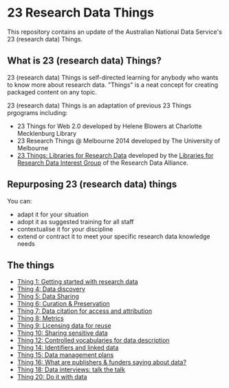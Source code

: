 # 23 Research Data Things

This repository contains an update of the Australian National Data Service's
23 (research data) Things.

## What is 23 (research data) Things?

23 (research data) Things is self-directed learning for anybody who wants to know more about research data. "Things" is a neat concept for creating packaged content on any topic.

23 (research data) Things is an adaptation of previous 23 Things prgograms including:

* 23 Things for Web 2.0 developed by Helene Blowers at Charlotte Mecklenburg Library
* 23 Research Things @ Melbourne 2014 developed by The University of Melbourne
* [23 Things: Libraries for Research Data](https://b2share.eudat.eu/api/files/24b4d6a7-98db-4f50-8ee1-f1a1b652fb42/23Things_Libraries_For_Research_Data_en.pdf) developed by the [Libraries for Research Data Interest Group](https://www.rd-alliance.org/groups/libraries-research-data.html) of the Research Data Alliance.

## Repurposing 23 (research data) things

You can:

* adapt it for your situation
* adopt it as suggested training for all staff
* contextualise it for your discipline
* extend or contract it to meet your specific research data knowledge needs

## The things

* [Thing 1: Getting started with research data](things/thing-1.md)
* [Thing 4: Data discovery](things/thing-4.md)
* [Thing 5: Data Sharing](things/thing-5.md)
* [Thing 6: Curation & Preservation](thing/thing-6.md)
* [Thing 7: Data citation for access and attribution](things/thing-7.md)
* [Thing 8: Metrics](thing/thing-8.md)
* [Thing 9: Licensing data for reuse](things/thing-9.md)
* [Thing 10: Sharing sensitive data](things/thing-10.md)
* [Thing 12: Controlled vocabularies for data description](things/thing-12.md)
* [Thing 14: Identifiers and linked data](things/thing-14.md)
* [Thing 15: Data management plans](things/thing-15.md)
* [Thing 16: What are publishers & funders saying about data?](things/thing-16.md)
* [Thing 18: Data interviews: talk the talk](things/thing-18.md)
* [Thing 20: Do it with data](things/thing-20.md)